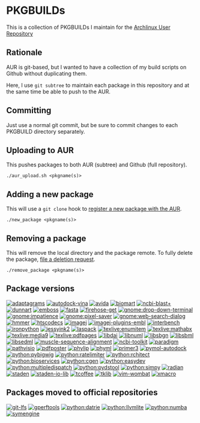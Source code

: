 PKGBUILDs
=========

This is a collection of PKGBUILDs I maintain for the [Archlinux User
Repository](https://aur.archlinux.org/packages/?SeB=m&K=mschu)

Rationale
---------

AUR is git-based, but I wanted to have a collection of my build scripts on
Github without duplicating them.

Here, I use `git subtree` to maintain each package in this repository and at
the same time be able to push to the AUR.

Committing
----------

Just use a normal git commit, but be sure to commit changes to each PKGBUILD
directory separately.

Uploading to AUR
----------------

This pushes packages to both AUR (subtree) and Github (full repository).

```
./aur_upload.sh <pkgname(s)>
```

Adding a new package
--------------------

This will use a `git clone` hook to [register a new package with the
AUR](https://wiki.archlinux.org/index.php/Arch_User_Repository#Submitting_packages).

```
./new_package <pkgname(s)>
```

Removing a package
------------------

This will remove the local directory and the package remote. To fully delete
the package, [file a deletion
request](https://wiki.archlinux.org/index.php/Arch_User_Repository#Other_requests).

```
./remove_package <pkgname(s)>
```

Package versions
----------------

<!--[![%s](https://repology.org/badge/version-for-repo/aur/%s.svg?header=%s)](https://repology.org/project/%s/versions)-->
[![adaptagrams](https://repology.org/badge/version-for-repo/aur/adaptagrams.svg?header=adaptagrams)](https://repology.org/project/adaptagrams/versions)
[![autodock-vina](https://repology.org/badge/version-for-repo/aur/autodock-vina.svg?header=autodock-vina)](https://repology.org/project/autodock-vina/versions)
[![avida](https://repology.org/badge/version-for-repo/aur/avida.svg?header=avida)](https://repology.org/project/avida/versions)
[![biomart](https://repology.org/badge/version-for-repo/aur/biomart.svg?header=biomart)](https://repology.org/project/biomart/versions)
[![ncbi-blast+](https://repology.org/badge/version-for-repo/aur/ncbi-blast+.svg?header=ncbi-blast+)](https://repology.org/project/ncbi-blast+/versions)
[![dunnart](https://repology.org/badge/version-for-repo/aur/dunnart.svg?header=dunnart)](https://repology.org/project/dunnart/versions)
[![emboss](https://repology.org/badge/version-for-repo/aur/emboss.svg?header=emboss)](https://repology.org/project/emboss/versions)
[![fasta](https://repology.org/badge/version-for-repo/aur/fasta.svg?header=fasta)](https://repology.org/project/fasta/versions)
[![firehose-get](https://repology.org/badge/version-for-repo/aur/firehose-get.svg?header=firehose-get)](https://repology.org/project/firehose-get/versions)
[![gnome:drop-down-terminal](https://repology.org/badge/version-for-repo/aur/gnome:drop-down-terminal.svg?header=gnome:drop-down-terminal)](https://repology.org/project/gnome:drop-down-terminal/versions)
[![gnome:impatience](https://repology.org/badge/version-for-repo/aur/gnome:impatience.svg?header=gnome:impatience)](https://repology.org/project/gnome:impatience/versions)
[![gnome:pixel-saver](https://repology.org/badge/version-for-repo/aur/gnome:pixel-saver.svg?header=gnome:pixel-saver)](https://repology.org/project/gnome:pixel-saver/versions)
[![gnome:web-search-dialog](https://repology.org/badge/version-for-repo/aur/gnome:web-search-dialog.svg?header=gnome:web-search-dialog)](https://repology.org/project/gnome:web-search-dialog/versions)
[![hmmer](https://repology.org/badge/version-for-repo/aur/hmmer.svg?header=hmmer)](https://repology.org/project/hmmer/versions)
[![htscodecs](https://repology.org/badge/version-for-repo/aur/htscodecs.svg?header=htscodecs)](https://repology.org/project/htscodecs/versions)
[![imagej](https://repology.org/badge/version-for-repo/aur/imagej.svg?header=imagej)](https://repology.org/project/imagej/versions)
[![imagej-plugins-embl](https://repology.org/badge/version-for-repo/aur/imagej-plugins-embl.svg?header=imagej-plugins-embl)](https://repology.org/project/imagej-plugins-embl/versions)
[![interbench](https://repology.org/badge/version-for-repo/aur/interbench.svg?header=interbench)](https://repology.org/project/interbench/versions)
[![ironpython](https://repology.org/badge/version-for-repo/aur/ironpython.svg?header=ironpython)](https://repology.org/project/ironpython/versions)
[![jessyink2](https://repology.org/badge/version-for-repo/aur/jessyink2.svg?header=jessyink2)](https://repology.org/project/jessyink2/versions)
[![laspack](https://repology.org/badge/version-for-repo/aur/laspack.svg?header=laspack)](https://repology.org/project/laspack/versions)
[![texlive:enumitem](https://repology.org/badge/version-for-repo/aur/texlive:enumitem.svg?header=texlive:enumitem)](https://repology.org/project/texlive:enumitem/versions)
[![texlive:mathabx](https://repology.org/badge/version-for-repo/aur/texlive:mathabx.svg?header=texlive:mathabx)](https://repology.org/project/texlive:mathabx/versions)
[![texlive:media9](https://repology.org/badge/version-for-repo/aur/texlive:media9.svg?header=texlive:media9)](https://repology.org/project/texlive:media9/versions)
[![texlive:pdfpages](https://repology.org/badge/version-for-repo/aur/texlive:pdfpages.svg?header=texlive:pdfpages)](https://repology.org/project/texlive:pdfpages/versions)
[![libdai](https://repology.org/badge/version-for-repo/aur/libdai.svg?header=libdai)](https://repology.org/project/libdai/versions)
[![libnuml](https://repology.org/badge/version-for-repo/aur/libnuml.svg?header=libnuml)](https://repology.org/project/libnuml/versions)
[![libsbgn](https://repology.org/badge/version-for-repo/aur/libsbgn.svg?header=libsbgn)](https://repology.org/project/libsbgn/versions)
[![libsbml](https://repology.org/badge/version-for-repo/aur/libsbml.svg?header=libsbml)](https://repology.org/project/libsbml/versions)
[![libsedml](https://repology.org/badge/version-for-repo/aur/libsedml.svg?header=libsedml)](https://repology.org/project/libsedml/versions)
[![muscle-sequence-alignment](https://repology.org/badge/version-for-repo/aur/muscle-sequence-alignment.svg?header=muscle-sequence-alignment)](https://repology.org/project/muscle-sequence-alignment/versions)
[![ncbi-toolkit](https://repology.org/badge/version-for-repo/aur/ncbi-toolkit.svg?header=ncbi-toolkit)](https://repology.org/project/ncbi-toolkit/versions)
[![paradigm](https://repology.org/badge/version-for-repo/aur/paradigm.svg?header=paradigm)](https://repology.org/project/paradigm/versions)
[![pathvisio](https://repology.org/badge/version-for-repo/aur/pathvisio.svg?header=pathvisio)](https://repology.org/project/pathvisio/versions)
[![pdfposter](https://repology.org/badge/version-for-repo/aur/pdfposter.svg?header=pdfposter)](https://repology.org/project/pdfposter/versions)
[![phylip](https://repology.org/badge/version-for-repo/aur/phylip.svg?header=phylip)](https://repology.org/project/phylip/versions)
[![phyml](https://repology.org/badge/version-for-repo/aur/phyml.svg?header=phyml)](https://repology.org/project/phyml/versions)
[![primer3](https://repology.org/badge/version-for-repo/aur/primer3.svg?header=primer3)](https://repology.org/project/primer3/versions)
[![pymol-autodock](https://repology.org/badge/version-for-repo/aur/pymol-autodock.svg?header=pymol-autodock)](https://repology.org/project/pymol-autodock/versions)
[![python:pybigwig](https://repology.org/badge/version-for-repo/aur/python:pybigwig.svg?header=python:pybigwig)](https://repology.org/project/python:pybigwig/versions)
[![python:ratelimiter](https://repology.org/badge/version-for-repo/aur/python:ratelimiter.svg?header=python:ratelimiter)](https://repology.org/project/python:ratelimiter/versions)
[![python:rchitect](https://repology.org/badge/version-for-repo/aur/python:rchitect.svg?header=python:rchitect)](https://repology.org/project/python:rchitect/versions)
[![python:bioservices](https://repology.org/badge/version-for-repo/aur/python:bioservices.svg?header=python:bioservices)](https://repology.org/project/python:bioservices/versions)
[![python:cgen](https://repology.org/badge/version-for-repo/aur/python:cgen.svg?header=python:cgen)](https://repology.org/project/python:cgen/versions)
[![python:easydev](https://repology.org/badge/version-for-repo/aur/python:easydev.svg?header=python:easydev)](https://repology.org/project/python:easydev/versions)
[![python:multipledispatch](https://repology.org/badge/version-for-repo/aur/python:multipledispatch.svg?header=python:multipledispatch)](https://repology.org/project/python:multipledispatch/versions)
[![python:pydstool](https://repology.org/badge/version-for-repo/aur/python:pydstool.svg?header=python:pydstool)](https://repology.org/project/python:pydstool/versions)
[![python:simpy](https://repology.org/badge/version-for-repo/aur/python:simpy.svg?header=python:simpy)](https://repology.org/project/python:simpy/versions)
[![radian](https://repology.org/badge/version-for-repo/aur/radian.svg?header=radian)](https://repology.org/project/radian/versions)
[![staden](https://repology.org/badge/version-for-repo/aur/staden.svg?header=staden)](https://repology.org/project/staden/versions)
[![staden-io-lib](https://repology.org/badge/version-for-repo/aur/staden-io-lib.svg?header=staden-io-lib)](https://repology.org/project/staden-io-lib/versions)
[![tcoffee](https://repology.org/badge/version-for-repo/aur/tcoffee.svg?header=tcoffee)](https://repology.org/project/tcoffee/versions)
[![tklib](https://repology.org/badge/version-for-repo/aur/tklib.svg?header=tklib)](https://repology.org/project/tklib/versions)
[![vim-wombat](https://repology.org/badge/version-for-repo/aur/vim-wombat.svg?header=vim-wombat)](https://repology.org/project/vim-wombat/versions)
[![xmacro](https://repology.org/badge/version-for-repo/aur/xmacro.svg?header=xmacro)](https://repology.org/project/xmacro/versions)

Packages moved to official repositories
---------------------------------------

[![git-lfs](https://repology.org/badge/version-for-repo/arch/git-lfs.svg?header=git-lfs)](https://repology.org/project/git-lfs/versions)
[![gperftools](https://repology.org/badge/version-for-repo/arch/gperftools.svg?header=gperftools)](https://repology.org/project/gperftools/versions)
[![python:datrie](https://repology.org/badge/version-for-repo/aur/python:datrie.svg?header=python:datrie)](https://repology.org/project/python:datrie/versions)
[![python:llvmlite](https://repology.org/badge/version-for-repo/arch/python:llvmlite.svg?header=python:llvmlite)](https://repology.org/project/python:llvmlite/versions)
[![python:numba](https://repology.org/badge/version-for-repo/arch/python:numba.svg?header=python:numba)](https://repology.org/project/python:numba/versions)
[![symengine](https://repology.org/badge/version-for-repo/arch/symengine.svg?header=symengine)](https://repology.org/project/symengine/versions)

